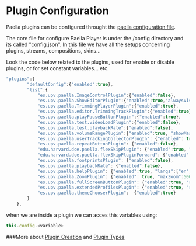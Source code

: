 # Plugin Configuration

Paella plugins can be configured throught the [paella configuration file](../configure.md).

The core file for configure Paella Player is under the /config directory and its called "config.json". 
In this file we have all the setups concerning plugins, streams, compositions, skins... 

Look the code below related to the plugins, used for enable or disable plugins, or for set constant variables... etc.

```javascript
"plugins":{
		"defaultConfig":{"enabled":true},
		"list":{
			"es.upv.paella.ImageControlPlugin":{"enabled":false},
			"es.upv.paella.ShowEditorPlugin":{"enabled":true,"alwaysVisible":true},
			"es.upv.paella.TrimmingPlayerPlugin":{"enabled":true},
			"es.upv.paella.editor.TrimmingTrackPlugin":{"enabled":true},
			"es.upv.paella.playPauseButtonPlugin":{"enabled":true},
            "es.upv.paella.test.videoLoadPlugin":{"enabled":false},
			"es.upv.paella.test.playbackRate":{"enabled":false},
			"es.upv.paella.volumeRangePlugin":{"enabled":true, "showMasterVolume": true, "showSlaveVolume": false },
			"es.upv.paella.userTrackingCollectorPlugIn": {"enabled": true, "heartBeatTime": 5000},
			"es.upv.paella.repeatButtonPlugin": {"enabled":false},
			"edu.harvard.dce.paella.flexSkipPlugin": {"enabled":true, "direction": "Rewind", "seconds": 10},
			"edu.harvard.dce.paella.flexSkipPluginForward": {"enabled":true, "direction": "Forward", "seconds": 30},
			"es.upv.paella.footprintsPlugin": {"enabled":false},
			"es.upv.paella.playbackRate": {"enabled":false},
            "es.upv.paella.helpPlugin": {"enabled":true, "langs":["en","es"]},
            "es.upv.paella.ZoomPlugin": {"enabled": true, "maxZoom":500, "minZoom":100, "zoomIncr":10},
            "es.upv.paella.fullScreenButtonPlugin": {"enabled":true, "reloadOnFullscreen":{ "enabled":true, "keepUserSelection":true }},
            "es.upv.paella.extendedProfilesPlugin": {"enabled":true, "reloadOnFullscreen":"reload" },
            "es.upv.paella.themeChooserPlugin":  {"enabled":true}
		}
	},
```
when we are inside a plugin we can acces this variables using:

```javascript
this.config.<variable>
```

###More about [Plugin Creation](plugin_creation.md) and [Plugin Types](plugin_type.md)
